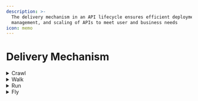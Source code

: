 ```yaml
---
description: >-
  The delivery mechanism in an API lifecycle ensures efficient deployment,
  management, and scaling of APIs to meet user and business needs
icon: memo
---
```


# Delivery Mechanism

<details>

<summary>Crawl</summary>

* RESTful APIs or RPC-over-HTTP is used as the standard due to limitations in using frameworks.

</details>

<details>

<summary>Walk</summary>

* An API style was selected based on a preliminary assessment of convenience versus team expertise.&#x20;
* At least one additional API style was also considered before making the final decision.

</details>

<details>

<summary>Run</summary>

* Since the API is independent of the delivery mechanism, multiple options were implemented, allowing consumers to choose based on their needs.&#x20;
* Reports evaluating the performance and convenience of different API styles were also produced.

</details>

<details>

<summary>Fly</summary>

*   The most suitable API styles are applied to each scenario, offering tailored solutions based on the use case.

    > e.g. Internal vs. external consumers, or web applications vs. machine-to-machine (M2M) communication.

</details>
